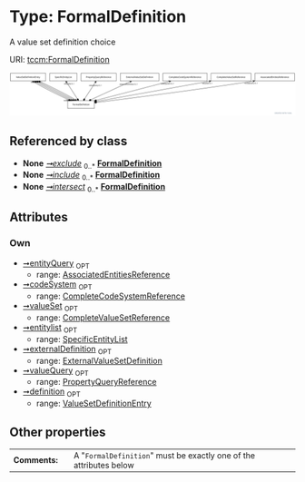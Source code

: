 
# Type: FormalDefinition


A value set definition choice

URI: [tccm:FormalDefinition](https://hotecosystem.org/tccm/FormalDefinition)


![img](images/FormalDefinition.svg)

## Referenced by class

 *  **None** *[➞exclude](valueSetDefinitionEntry__exclude.md)*  <sub>0..*</sub>  **[FormalDefinition](FormalDefinition.md)**
 *  **None** *[➞include](valueSetDefinitionEntry__include.md)*  <sub>0..*</sub>  **[FormalDefinition](FormalDefinition.md)**
 *  **None** *[➞intersect](valueSetDefinitionEntry__intersect.md)*  <sub>0..*</sub>  **[FormalDefinition](FormalDefinition.md)**

## Attributes


### Own

 * [➞entityQuery](formalDefinition__associated_entities.md)  <sub>OPT</sub>
    * range: [AssociatedEntitiesReference](AssociatedEntitiesReference.md)
 * [➞codeSystem](formalDefinition__complete_code_system.md)  <sub>OPT</sub>
    * range: [CompleteCodeSystemReference](CompleteCodeSystemReference.md)
 * [➞valueSet](formalDefinition__complete_value_set.md)  <sub>OPT</sub>
    * range: [CompleteValueSetReference](CompleteValueSetReference.md)
 * [➞entitylist](formalDefinition__entity_list.md)  <sub>OPT</sub>
    * range: [SpecificEntityList](SpecificEntityList.md)
 * [➞externalDefinition](formalDefinition__external_value_set_definition.md)  <sub>OPT</sub>
    * range: [ExternalValueSetDefinition](ExternalValueSetDefinition.md)
 * [➞valueQuery](formalDefinition__property_query.md)  <sub>OPT</sub>
    * range: [PropertyQueryReference](PropertyQueryReference.md)
 * [➞definition](formalDefinition__value_set_definition.md)  <sub>OPT</sub>
    * range: [ValueSetDefinitionEntry](ValueSetDefinitionEntry.md)

## Other properties

|  |  |  |
| --- | --- | --- |
| **Comments:** | | A "`FormalDefinition`" must be exactly one of the attributes below |

